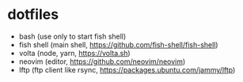 # dotfiles

- bash (use only to start fish shell)
- fish shell (main shell, https://github.com/fish-shell/fish-shell)
- volta (node, yarn, https://volta.sh)
- neovim (editor, https://github.com/neovim/neovim)
- lftp (ftp client like rsync, https://packages.ubuntu.com/jammy/lftp)
